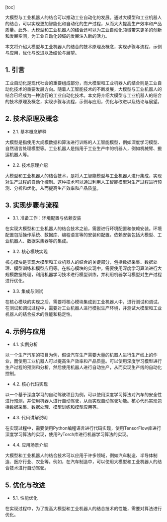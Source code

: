 
[toc]                    
                
                
大模型与工业机器人的结合可以推动工业自动化的发展。通过大模型和工业机器人的结合，可以实现更加智能化和自动化的生产过程，从而大大提高生产效率和产品质量。此外，大模型和工业机器人的结合还可以为工业自动化领域带来更多的创新和发展空间，为工业自动化领域的发展注入新的活力。

本文将介绍大模型与工业机器人的结合的技术原理及概念，实现步骤与流程，示例与应用，优化与改进以及结论与展望。

## 1. 引言

工业自动化是现代社会的重要组成部分，而大模型和工业机器人的结合则是工业自动化技术的重要发展方向。随着人工智能技术的不断发展，大模型与工业机器人的结合已经成为一种流行的工业自动化技术。本文将介绍大模型与工业机器人的结合的技术原理及概念，实现步骤与流程，示例与应用，优化与改进以及结论与展望。

## 2. 技术原理及概念

- 2.1. 基本概念解释

大模型是指使用大规模数据和算法进行训练的人工智能模型，例如深度学习模型、自然语言处理模型等。工业机器人是指用于工业生产中的机器人，例如机械臂、搬运机器人等。

- 2.2. 技术原理介绍

大模型和工业机器人的结合技术，是将人工智能模型与工业机器人进行集成，实现对生产过程的自动化控制。这种技术可以通过利用人工智能模型对生产过程进行预测、分析和优化，从而提高生产效率和产品质量。

## 3. 实现步骤与流程

- 3.1. 准备工作：环境配置与依赖安装

在实现大模型和工业机器人的结合技术之前，需要进行环境配置和依赖安装。环境配置包括操作系统、数据库、编程语言等的安装和配置。依赖安装包括大模型、工业机器人、数据采集器等的集成。

- 3.2. 核心模块实现

核心模块是实现大模型和工业机器人的结合的关键部分，包括数据采集、数据处理、模型训练和模型应用等。在核心模块的实现中，需要使用深度学习算法进行大规模数据处理，利用机器学习技术进行模型训练，并利用机器学习模型对生产过程进行优化。

- 3.3. 集成与测试

在核心模块的实现之后，需要将核心模块集成到工业机器人中，进行测试和调试。在测试和调试过程中，需要对工业机器人进行模拟生产环境，并测试大模型和工业机器人的结合技术的性能和稳定性。

## 4. 示例与应用

- 4.1. 实例分析

以一个生产汽车的项目为例，假设汽车生产需要大量的机器人进行生产线上的作业，而使用工业机器人可以提高生产效率和产品质量。可以使用深度学习模型进行生产过程的预测和分析，然后使用机器人进行自动生产，从而实现生产线的自动化控制。

- 4.2. 核心代码实现

以一个基于深度学习的自动驾驶项目为例，可以使用深度学习算法对汽车的安全性进行预测，并使用机器人进行自动驾驶，从而实现自动驾驶功能。核心代码实现包括数据采集、数据处理、模型训练和模型应用等。

- 4.3. 代码讲解说明

在实现过程中，需要使用Python编程语言进行代码实现，使用TensorFlow库进行深度学习算法的实现，使用PyTorch库进行机器学习算法的实现。

- 4.4. 应用场景介绍

大模型和工业机器人的结合技术可以应用于许多领域，例如汽车制造、半导体制造、医疗行业、农业等。例如，在汽车制造中，可以使用大模型和工业机器人的结合技术进行自动驾驶。

## 5. 优化与改进

- 5.1. 性能优化

在实现过程中，为了提高大模型和工业机器人的结合技术的性能，需要对算法进行优化。

